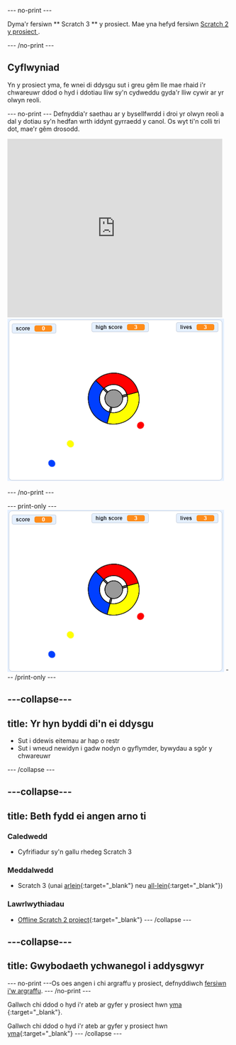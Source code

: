\--- no-print \---

Dyma'r fersiwn ** Scratch 3 ** y prosiect. Mae yna hefyd fersiwn [ Scratch 2 y prosiect ](https://projects.raspberrypi.org/en/projects/catch-the-dots-scratch2).

\--- /no-print \---

## Cyflwyniad

Yn y prosiect yma, fe wnei di ddysgu sut i greu gêm lle mae rhaid i'r chwareuwr ddod o hyd i ddotiau lliw sy'n cydweddu gyda'r lliw cywir ar yr olwyn reoli.

\--- no-print \--- Defnyddia'r saethau ar y bysellfwrdd i droi yr olwyn reoli a dal y dotiau sy'n hedfan wrth iddynt gyrraedd y canol. Os wyt ti'n colli tri dot, mae'r gêm drosodd.

<div class="scratch-preview">
  <iframe allowtransparency="true" width="485" height="402" src="https://scratch.mit.edu/projects/embed/252923761/?autostart=false" frameborder="0" scrolling="no"></iframe>
  <img src="images/dots-final.png">
</div>

\--- /no-print \---

\--- print-only \--- ![Dots screenshot](images/dots-final.png) \--- /print-only \---

## \---collapse\---

## title: Yr hyn byddi di'n ei ddysgu

+ Sut i ddewis eitemau ar hap o restr
+ Sut i wneud newidyn i gadw nodyn o gyflymder, bywydau a sgôr y chwareuwr

\--- /collapse \---

## \---collapse\---

## title: Beth fydd ei angen arno ti

### Caledwedd

+ Cyfrifiadur sy'n gallu rhedeg Scratch 3

### Meddalwedd

+ Scratch 3 (unai [arlein](http://rpf.io/scratchon){:target="_blank"} neu [all-lein](http://rpf.io/scratchoff){:target="_blank"})

### Lawrlwythiadau

+ [Offline Scratch 2 project](http://rpf.io/p/en/catch-the-dots-go){:target="_blank"} \--- /collapse \---

## \---collapse\---

## title: Gwybodaeth ychwanegol i addysgwyr

\--- no-print \---Os oes angen i chi argraffu y prosiect, defnyddiwch [fersiwn i'w argraffu](https://projects.raspberrypi.org/en/projects/catch-the-dots/print). \--- /no-print \---

Gallwch chi ddod o hyd i'r ateb ar gyfer y prosiect hwn [yma ](http://rpf.io/p/en/catch-the-dots-get){:target="_blank"}.

Gallwch chi ddod o hyd i'r ateb ar gyfer y prosiect hwn [yma](https://scratch.mit.edu/projects/252923761/#editor){:target="_blank"} \--- /collapse \---